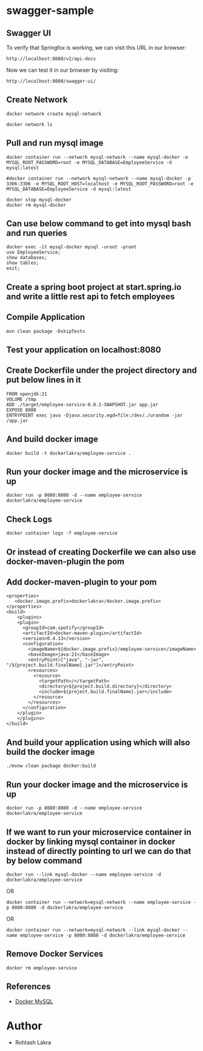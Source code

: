 # swagger-sample

## Swagger UI

To verify that Springfox is working, we can visit this URL in our browser:
```shell
http://localhost:8080/v2/api-docs
```

Now we can test it in our browser by visiting:
```shell
http://localhost:8080/swagger-ui/
```


## Create Network
```shell
docker network create mysql-network
```

```shell
docker network ls
```

## Pull and run mysql image
```
docker container run --network mysql-network --name mysql-docker -e MYSQL_ROOT_PASSWORD=root -e MYSQL_DATABASE=EmployeeService -d mysql:latest

#docker container run --network mysql-network --name mysql-docker -p 3306:3306 -e MYSQL_ROOT_HOST=localhost -e MYSQL_ROOT_PASSWORD=root -e MYSQL_DATABASE=EmployeeService -d mysql:latest
```

```shell
docker stop mysql-docker
docker rm mysql-docker
```

## Can use below command to get into mysql bash and run queries
```
docker exec -it mysql-docker mysql -uroot -proot
use EmployeeService;
show databases;
show tables;
exit;
```

## Create a spring boot project at start.spring.io and write a little rest api to fetch employees

## Compile Application
```shell
mvn clean package -DskipTests
```

## Test your application on localhost:8080

## Create Dockerfile under the project directory and put below lines in it
```
FROM openjdk:21
VOLUME /tmp
ADD ./target/employee-service-0.0.1-SNAPSHOT.jar app.jar
EXPOSE 8080
ENTRYPOINT exec java -Djava.security.egd=file:/dev/./urandom -jar /app.jar
```

## And build docker image
```
docker build -t dockerlakra/employee-service .
```

## Run your docker image and the microservice is up
```
docker run -p 8080:8080 -d --name employee-service dockerlakra/employee-service
```

## Check Logs
```shell
docker container logs -f employee-service
```

## Or instead of creating Dockerfile we can also use docker-maven-plugin the pom

## Add docker-maven-plugin to your pom
```
<properties>
   <docker.image.prefix>dockerlakra</docker.image.prefix>
</properties>
<build>
    <plugins>
    <plugin>
      <groupId>com.spotify</groupId>
      <artifactId>docker-maven-plugin</artifactId>
      <version>0.4.13</version>
      <configuration>
        <imageName>${docker.image.prefix}/employee-service</imageName>
        <baseImage>java:21</baseImage>
        <entryPoint>["java", "-jar", "/${project.build.finalName}.jar"]</entryPoint>
        <resources>
          <resource>
            <targetPath>/</targetPath>
            <directory>${project.build.directory}</directory>
            <include>${project.build.finalName}.jar</include>
          </resource>
        </resources>
      </configuration>
    </plugin>
    </plugins>
</build>
```

## And build your application using which will also build the docker image
```
./mvnw clean package docker:build
```

## Run your docker image and the microservice is up
```
docker run -p 8080:8080 -d --name employee-service dockerlakra/employee-service
```

## If we want to run your microservice container in docker by linking mysql container in docker instead of directly pointing to url we can do that by below command
```shell
docker run --link mysql-docker --name employee-service -d dockerlakra/employee-service
```

OR

```shell
docker container run --network=mysql-network --name employee-service -p 8080:8080 -d dockerlakra/employee-service
```

OR

```shell
docker container run --network=mysql-network --link mysql-docker --name employee-service -p 8080:8080 -d dockerlakra/employee-service
```

## Remove Docker Services
```shell
docker rm employee-service
```

## References
- [Docker MySQL](https://www.javainuse.com/devOps/docker/docker-mysql)

# Author
- Rohtash Lakra
